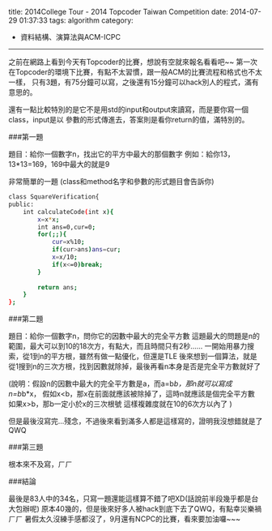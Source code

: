 title: 2014College Tour - 2014 Topcoder Taiwan Competition
date: 2014-07-29 01:37:33
tags: algorithm
category:
- 資料結構、演算法與ACM-ICPC
---

之前在網路上看到今天有Topcoder的比賽，想說有空就來報名看看吧~~
第一次在Topcoder的環境下比賽，有點不太習慣，跟一般ACM的比賽流程和格式也不太一樣，
只有3題，有75分鐘可以寫，之後還有15分鐘可以hack別人的程式，滿有意思的。

<!--more-->

還有一點比較特別的是它不是用std的input和output來讀寫，而是要你寫一個class，input是以
參數的形式傳進去，答案則是看你return的值，滿特別的。

###第一題

題目：給你一個數字n，找出它的平方中最大的那個數字
例如：給你13，13*13=169，169中最大的就是9

非常簡單的一題
(class和method名字和參數的形式題目會告訴你)
```bash
class SquareVerification{
public:
	int calculateCode(int x){
		x=x*x;
		int ans=0,cur=0;
		for(;;){
			cur=x%10;
			if(cur>ans)ans=cur;
			x=x/10;
			if(x<=0)break;
		}
	
		return ans;
	}
};
```

###第二題

題目：給你一個數字n，問你它的因數中最大的完全平方數
這題最大的問題是n的範圍，最大可以到10的18次方，有點大，而且時間只有2秒......
一開始用暴力搜索，從1到n的平方根，雖然有做一點優化，但還是TLE
後來想到一個算法，就是從1搜到n的三次方根，找到因數就除掉，最後再看n本身是否是完全平方數就好了

(說明：假設n的因數中最大的完全平方數是a，而a=b*b，那n就可以寫成n=b*b*x，
 假如x<b，那x在前面就應該被除掉了，這時n就應該是個完全平方數
 如果x>b，那b一定小於x的三次根號
 這樣複雜度就在10的6次方以內了
)

但是最後沒寫完...殘念，不過後來看到滿多人都是這樣寫的，證明我沒想錯就是了 QWQ

###第三題

根本來不及寫，ㄏㄏ

###結論

最後是83人中的34名，只寫一題還能這樣算不錯了吧XD(話說前半段幾乎都是台大包辦呢)
原本40幾的，但是後來好多人被hack到底下去了QWQ，有點幸災樂禍ㄏㄏ
暑假太久沒練手感都沒了，9月還有NCPC的比賽，看來要加油囉~~~